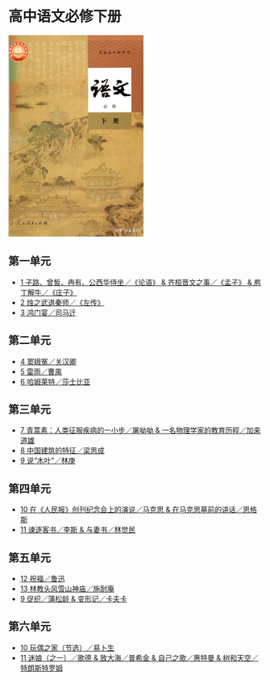 # 高中语文必修下册

![高中语文必修下册 >](/资源/图片/book2_small.webp)

<!---
使用中文的标点符号以避免显示问题。
1. 单书名号：`〈〉`
2. 斜线：`／`
3. 竖线：`｜`
-->

## 第一单元

- [1 子路、曾皙、冉有、公西华侍坐／《论语》 & 齐桓晋文之事／《孟子》 & 庖丁解牛／《庄子》](/页面/教材/必修下课文/子路、曾皙、冉有、公西华侍坐&齐桓晋文之事&庖丁解牛.html)
- [2 烛之武退秦师／《左传》](/页面/教材/必修下课文/烛之武退秦师.html)
- [3 鸿门宴／司马迁](/页面/教材/必修下课文/鸿门宴.html)

## 第二单元

- [4 窦娥冤／关汉卿](/页面/教材/必修下课文/窦娥冤.html)
- [5 雷雨／曹禺](/页面/教材/必修下课文/雷雨.html)
- [6 哈姆莱特／莎士比亚](/页面/教材/必修下课文/哈姆莱特.html)

## 第三单元

- [7 青蒿素：人类征服疾病的一小步／屠呦呦 & 一名物理学家的教育历程／加来道雄](/页面/教材/必修下课文/青蒿素：人类征服疾病的一小步&一名物理学家的教育历程.html)
- [8 中国建筑的特征／梁思成](/页面/教材/必修下课文/中国建筑的特征.html)
- [9 说“木叶”／林庚](/页面/教材/必修下课文/说“木叶”.html)

## 第四单元

- [10 在《人民报》创刊纪念会上的演说／马克思 & 在马克思墓前的讲话／恩格斯](/页面/教材/必修下课文/在《人民报》创刊纪念会上的演说&在马克思墓前的讲话.html)
- [11 谏逐客书／李斯 & 与妻书／林觉民](/页面/教材/必修下课文/谏逐客书&与妻书.html)

## 第五单元

- [12 祝福／鲁迅](/页面/教材/必修下课文/祝福.html)
- [13 林教头风雪山神庙／施耐庵](/页面/教材/必修下课文/林教头风雪山神庙.html)
- [9 促织／蒲松龄 & 变形记／卡夫卡](/页面/教材/必修下课文/促织&变形记.html)

## 第六单元

- [10 玩偶之家（节选）／易卜生](/页面/教材/选必修中课文/玩偶之家.html)
- [11 迷娘（之一）／歌德 & 致大海／普希金 & 自己之歌／惠特曼 & 树和天空／特朗斯特罗姆](/页面/教材/选必修中课文/迷娘&致大海&自己之歌&树和天空.html)

